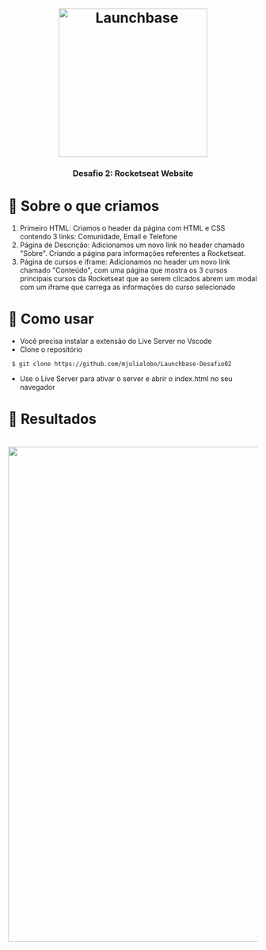  <h1 align="center">
    <img alt="Launchbase" src="https://storage.googleapis.com/golden-wind/bootcamp-launchbase/logo.png" width="300px" />
</h1>

<h3 align="center">
  Desafio 2: Rocketseat Website
</h3>

# :rocket: Sobre o que criamos

<ol> <li>Primeiro HTML: Criamos o header da página com HTML e CSS contendo 3 links: Comunidade, Email e Telefone</li>
<li> Página de Descrição: Adicionamos um novo link no header chamado "Sobre". Criando a página para informações referentes a Rocketseat. </li>
<li> Página de cursos e iframe: Adicionamos no header um novo link chamado "Conteúdo", com uma página que mostra os 3 cursos principais cursos da Rocketseat que ao serem clicados
abrem um modal com um iframe que carrega as informações do curso selecionado</li> </ol> </p>

# :wrench: Como usar

* Você precisa instalar a extensão do Live Server no Vscode
* Clone o repositório 
```
 $ git clone https://github.com/mjulialobo/Launchbase-Desafio02
```
* Use o Live Server para ativar o server e abrir o index.html no seu navegador

# :page_with_curl: Resultados

<h1 align="center"> <img src="https://github.com/DanielFelipeDeveloper/Launchbase-Desafio-2/blob/master/public/assets/desafio2.gif" width="1000px"> </h1>
